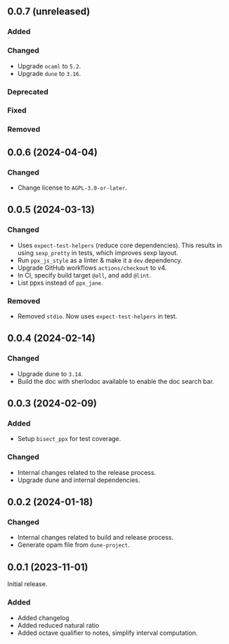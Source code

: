 ## 0.0.7 (unreleased)

### Added

### Changed

- Upgrade `ocaml` to `5.2`.
- Upgrade `dune` to `3.16`.

### Deprecated

### Fixed

### Removed

## 0.0.6 (2024-04-04)

### Changed

- Change license to `AGPL-3.0-or-later`.

## 0.0.5 (2024-03-13)

### Changed

- Uses `expect-test-helpers` (reduce core dependencies). This results in using `sexp_pretty` in tests, which improves sexp layout.
- Run `ppx_js_style` as a linter & make it a `dev` dependency.
- Upgrade GitHub workflows `actions/checkout` to v4.
- In CI, specify build target `@all`, and add `@lint`.
- List ppxs instead of `ppx_jane`.

### Removed

- Removed `stdio`. Now uses `expect-test-helpers` in test.

## 0.0.4 (2024-02-14)

### Changed

- Upgrade dune to `3.14`.
- Build the doc with sherlodoc available to enable the doc search bar.

## 0.0.3 (2024-02-09)

### Added

- Setup `bisect_ppx` for test coverage.

### Changed

- Internal changes related to the release process.
- Upgrade dune and internal dependencies.

## 0.0.2 (2024-01-18)

### Changed

- Internal changes related to build and release process.
- Generate opam file from `dune-project`.

## 0.0.1 (2023-11-01)

Initial release.

### Added

- Added changelog
- Added reduced natural ratio
- Added octave qualifier to notes, simplify interval computation.
